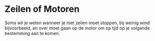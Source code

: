 # Zeilen of Motoren

Soms wil je weten wanneer je met zeilen moet stoppen, bij weinig wind bijvoorbeeld, en over moet gaan op de motor om op tijd op je volgende bestemming aan te komen. 
